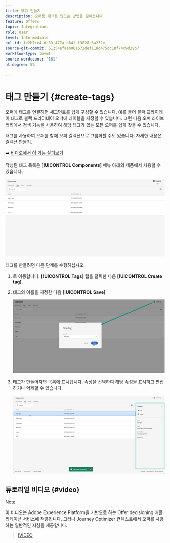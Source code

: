 ```yaml
---
title: 태그 만들기
description: 오퍼용 태그를 만드는 방법을 알아봅니다
feature: Offers
topic: Integrations
role: User
level: Intermediate
exl-id: fe2b7ce4-dc63-477a-a64f-f3828c6a232e
source-git-commit: 51254efaab08a572def118d475dc18f74c9d29b7
workflow-type: tm+mt
source-wordcount: '161'
ht-degree: 5%

---
```


# 태그 만들기 {#create-tags}

오퍼에 태그를 연결하면 세그먼트를 쉽게 구성할 수 있습니다. 예를 들어 블랙 프라이데이 태그로 블랙 프라이데이 오퍼에 레이블을 지정할 수 있습니다. 그런 다음 오퍼 라이브러리에서 검색 기능을 사용하여 해당 태그가 있는 모든 오퍼를 쉽게 찾을 수 있습니다.

태그를 사용하여 오퍼를 함께 오퍼 컬렉션으로 그룹화할 수도 있습니다. 자세한 내용은 [컬렉션 만들기](../offer-library/creating-collections.md).

➡️ [비디오에서 이 기능 살펴보기](#video)

작성된 태그 목록은 **[!UICONTROL Components]** 메뉴 아래의 제품에서 사용할 수 있습니다.

![](../../assets/tags_list.png)

태그를 만들려면 다음 단계를 수행하십시오.

1. 로 이동합니다. **[!UICONTROL Tags]** 탭을 클릭한 다음 **[!UICONTROL Create tag]**.

1. 태그의 이름을 지정한 다음 **[!UICONTROL Save]**.

   ![](../../assets/tags_create.png)

1. 태그가 만들어지면 목록에 표시됩니다. 속성을 선택하여 해당 속성을 표시하고 편집하거나 억제할 수 있습니다.

   ![](../../assets/tags_created.png)

## 튜토리얼 비디오 {#video}

>[!NOTE]
>
>이 비디오는 Adobe Experience Platform을 기반으로 하는 Offer decisioning 애플리케이션 서비스에 적용됩니다. 그러나 Journey Optimizer 컨텍스트에서 오퍼를 사용하는 일반적인 지침을 제공합니다.

>[!VIDEO](https://video.tv.adobe.com/v/329374?quality=12)
